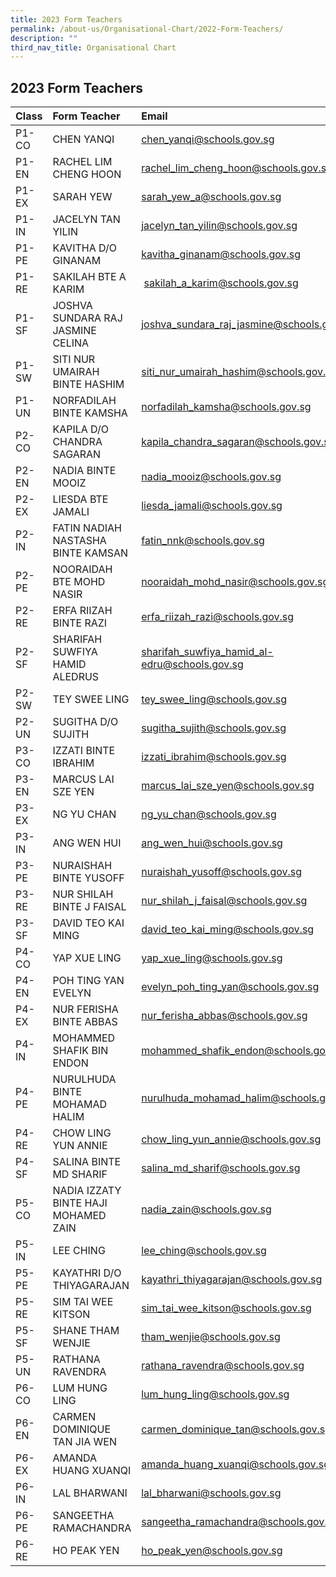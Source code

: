 ```yaml
---
title: 2023 Form Teachers
permalink: /about-us/Organisational-Chart/2022-Form-Teachers/
description: ""
third_nav_title: Organisational Chart
---
```

## 2023 Form Teachers


| Class | Form Teacher | Email | Form Teacher | Email | 
|:--------|:--------|:--------|:--------|:--------|
| P1-CO | CHEN YANQI | chen_yanqi@schools.gov.sg | SERI MUSLIHAH BTE MD NOR | seri_muslihah_md_nor@schools.gov.sg| 
|  P1-EN | RACHEL LIM CHENG HOON | rachel_lim_cheng_hoon@schools.gov.sg | KUMAR HARINI | kumar_harini@schools.gov.sg |
|  P1-EX | SARAH YEW | sarah_yew_a@schools.gov.sg | CHEN WEI | chen_wei@schools.gov.sg |
|  P1-IN | JACELYN TAN YILIN |  jacelyn_tan_yilin@schools.gov.sg | SUTHA KRISHNAN | sutha_krishnan@schools.gov.sg |
|  P1-PE | KAVITHA D/O GINANAM | kavitha_ginanam@schools.gov.sg | POON SZE YI | poon_sze_yi@schools.gov.sg |
|  P1-RE | SAKILAH BTE A KARIM |  sakilah_a_karim@schools.gov.sg | LIM KAN BOON | lim_kan_boon@schools.gov.sg |
|  P1-SF | JOSHVA SUNDARA RAJ JASMINE CELINA | joshva_sundara_raj_jasmine@schools.gov.sg | NUR SYAFIQAH BINTE BAHARUDIN | nur_syafiqah_baharudin@schools.gov.sg |
|  P1-SW | SITI NUR UMAIRAH BINTE HASHIM | siti_nur_umairah_hashim@schools.gov.sg | SIM CHEE KUAN | sim_chee_kuan@schools.gov.sg |
|  P1-UN | NORFADILAH BINTE KAMSHA | norfadilah_kamsha@schools.gov.sg | YEO JESSIE | yeo_jessie@schools.gov.sg |
|  P2-CO | KAPILA D/O CHANDRA SAGARAN | kapila_chandra_sagaran@schools.gov.sg | TAN YEN LIN JESSICA | tan_yen_lin_jessica@schools.gov.sg |
|  P2-EN | NADIA BINTE MOOIZ | nadia_mooiz@schools.gov.sg | HU XUELING, OLIVIA | hu_xueling_olivia@schools.gov.sg |
|  P2-EX | LIESDA BTE JAMALI | liesda_jamali@schools.gov.sg | GOH MEI JUAN JEAN | goh_mei_juan_jean@schools.gov.sg |
|  P2-IN | FATIN NADIAH NASTASHA BINTE KAMSAN | fatin_nnk@schools.gov.sg | ONG XIN YI | ong_xin_yi_a@schools.gov.sg |
|  P2-PE | NOORAIDAH BTE MOHD NASIR | nooraidah_mohd_nasir@schools.gov.sg | PAVITRA GHOPINATH | pavitra_ghopinath@schools.gov.sg | LU QIULING | lu_qiuling@schools.gov.sg | 
|  P2-RE | ERFA RIIZAH BINTE RAZI |  erfa_riizah_razi@schools.gov.sg | CHIA JAEL | chia_jael@schools.gov.sg |
|  P2-SF | SHARIFAH SUWFIYA HAMID ALEDRUS | sharifah_suwfiya_hamid_al-edru@schools.gov.sg | NUR FADHILLAH BINTE MUSA | nur_fadhillah_musa@schools.gov.sg | CAROLl ONG JIA HUI| ong_jia_hui@schools.gov.sg  | 
|  P2-SW | TEY SWEE LING | tey_swee_ling@schools.gov.sg | MAZLENNY BTE MOSRAN |  mazlenny_mosran@schools.gov.sg |
|  P2-UN | SUGITHA D/O SUJITH | sugitha_sujith@schools.gov.sg | SIM JIAK HO | sim_jiak_ho@schools.gov.sg |
|  P3-CO | IZZATI BINTE IBRAHIM | izzati_ibrahim@schools.gov.sg | LYDIA TEE AI LEEN | lydia_tee_ai_leen@schools.gov.sg |
|  P3-EN | MARCUS LAI SZE YEN | marcus_lai_sze_yen@schools.gov.sg | SAFIYAH SALMI BINTE OTHMAN | safiyah_salmi_othman@schools.gov.sg | LIM BAO CHENG | lim_bao_cheng@schools.gov.sg |
|  P3-EX | NG YU CHAN | ng_yu_chan@schools.gov.sg | ROHANI BTE AHMAD ASI | rohani_ahmad_asi@schools.gov.sg  |
|  P3-IN | ANG WEN HUI | ang_wen_hui@schools.gov.sg | ANGELA MI QINGHUA | angela_mi@schools.gov.sg | SUNSHINE ONG SIQI | sunshine_ong_siqi@schools.gov.sg |
|  P3-PE | NURAISHAH BINTE YUSOFF | nuraishah_yusoff@schools.gov.sg | LIM SOON KEONG JOSEPH | lim_soon_keong_joseph@schools.gov.sg  | ONN KAI FENG | onn_kai_feng@schools.gov.sg  |
|  P3-RE | NUR SHILAH BINTE J FAISAL | nur_shilah_j_faisal@schools.gov.sg | AW JIA YU EUNICE | aw_jia_yu_eunice@schools.gov.sg | YAMUNA PUVANADERAN | yamuna_puvanaderan@schools.gov.sg |
|  P3-SF | DAVID TEO KAI MING | david_teo_kai_ming@schools.gov.sg | TAN SEE SAME | tan_see_same@schools.gov.sg | NASHITA BINTE KAMIR | nashita_kamir@schools.gov.sg |
|  P4-CO | YAP XUE LING | yap_xue_ling@schools.gov.sg | MAKHFADZAH BTE ABU BAKAR |  makhfadzah_abu_bakar@schools.gov.sg | R. ABIRAMI | r_abirami@schools.gov.sg |
|  P4-EN | POH TING YAN EVELYN | evelyn_poh_ting_yan@schools.gov.sg | LOKE WEI MING |  loke_wei_ming@schools.gov.sg| BRIAN NGUYEN WEI JIEH | brian_nguyen@schools.gov.sg |  
|  P4-EX | NUR FERISHA BINTE ABBAS | nur_ferisha_abbas@schools.gov.sg | WANG MANLI | wang_manli@schools.gov.sg |
|  P4-IN | MOHAMMED SHAFIK BIN ENDON | mohammed_shafik_endon@schools.gov.sg | TAY JIN XUAN | tay_jin_xuan@schools.gov.sg |
|  P4-PE | NURULHUDA BINTE MOHAMAD HALIM | nurulhuda_mohamad_halim@schools.gov.sg | LI MEIJUAN | li_meijuan@schools.gov.sg |
|  P4-RE | CHOW LING YUN ANNIE  | chow_ling_yun_annie@schools.gov.sg | RALPH PAUL CHAN ZHI WEI | ralph_paul_chan_zhi@schools.gov.sg | JASON LAW | jason_law@schools.gov.sg |
|  P4-SF | SALINA BINTE MD SHARIF | salina_md_sharif@schools.gov.sg | LEE XUAN | lee_xuan@schools.gov.sg | SAKINAH NAZIHAH BINTE ROSLAN | sakinah_nazihah_roslan@schools.gov.sg |
|  P5-CO | NADIA IZZATY BINTE HAJI MOHAMED ZAIN | nadia_zain@schools.gov.sg  | PHANG XUE FEN SERINA | phang_xue_fen_serina@schools.gov.sg | 
|  P5-IN | LEE CHING | lee_ching@schools.gov.sg | GAO QINGFANG | gao_qingfang@schools.gov.sg | MUHAMMAD JAILANI BIN ABU TALIB | muhammad_jailani_abu_talib@schools.gov.sg |
|  P5-PE | KAYATHRI D/O THIYAGARAJAN | kayathri_thiyagarajan@schools.gov.sg | LAI WEE CHONG | lai_wee_chong@schools.gov.sg |
|  P5-RE | SIM TAI WEE KITSON | sim_tai_wee_kitson@schools.gov.sg | GLORIA WONG YAN ZHEN | gloria_wong_yan_zhen@schools.gov.sg | MUHAMMAD HAFIZH BIN ABDUL GHANI | muhammad_hafizh_abdul_ghani@schools.gov.sg |
|  P5-SF | SHANE THAM WENJIE | tham_wenjie@schools.gov.sg | VASAGI KUMARASEN | vasagi_kumarasen@schools.gov.sg |
|  P5-UN | RATHANA RAVENDRA | rathana_ravendra@schools.gov.sg | SEAH WAN YAN MARY | seah_wan_yan_mary@schools.gov.sg | LEONG ZHENLING, PEARLY | leong_zhenling_pearly@schools.gov.sg | LEONG CHOI YEN AGNES | leong_choi_yen_agnes@schools.gov.sg |
|  P6-CO | LUM HUNG LING | lum_hung_ling@schools.gov.sg | BALASUBRAMANIAN DEVI | balasubramanian_devi@schools.gov.sg |
|  P6-EN | CARMEN DOMINIQUE TAN JIA WEN | carmen_dominique_tan@schools.gov.sg  | MUHAMMAD HASYIM BIN MOHAMAD ISA | Muhammad_hasyim_mohamad@schools.gov.sg |
|  P6-EX | AMANDA HUANG XUANQI | amanda_huang_xuanqi@schools.gov.sg | LUA LI WEN | lua_li_wen@schools.gov.sg |
|  P6-IN | LAL BHARWANI | lal_bharwani@schools.gov.sg | ZHUO CANGYUAN | zhuo_cangyuan@schools.gov.sg | ZENG QIUFENG ANGELINE | zeng_qiufeng_angeline@schools.gov.sg |
|  P6-PE | SANGEETHA RAMACHANDRA | sangeetha_ramachandra@schools.gov.sg | POH ZHI QIN, LIONEL | poh_zhi_qin_lionel@schools.gov.sg  |
|  P6-RE | HO PEAK YEN | ho_peak_yen@schools.gov.sg  | KALAISELVAN S/O BALASUBRAMANIAM | kalaiselvan_balasubramaniam@schools.gov.sg